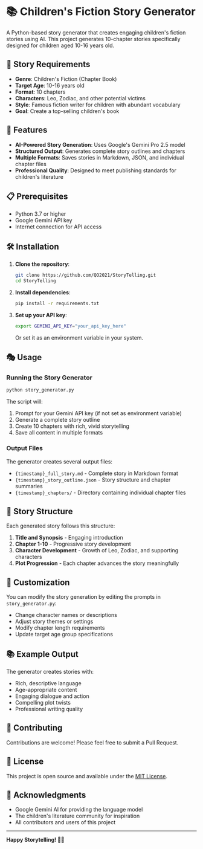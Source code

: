 # 📚 Children's Fiction Story Generator

A Python-based story generator that creates engaging children's fiction stories using AI. This project generates 10-chapter stories specifically designed for children aged 10-16 years old.

## 🎯 Story Requirements

- **Genre**: Children's Fiction (Chapter Book)
- **Target Age**: 10-16 years old
- **Format**: 10 chapters
- **Characters**: Leo, Zodiac, and other potential victims
- **Style**: Famous fiction writer for children with abundant vocabulary
- **Goal**: Create a top-selling children's book

## 🚀 Features

- **AI-Powered Story Generation**: Uses Google's Gemini Pro 2.5 model
- **Structured Output**: Generates complete story outlines and chapters
- **Multiple Formats**: Saves stories in Markdown, JSON, and individual chapter files
- **Professional Quality**: Designed to meet publishing standards for children's literature

## 📋 Prerequisites

- Python 3.7 or higher
- Google Gemini API key
- Internet connection for API access

## 🛠️ Installation

1. **Clone the repository**:
   ```bash
   git clone https://github.com/QO2021/StoryTelling.git
   cd StoryTelling
   ```

2. **Install dependencies**:
   ```bash
   pip install -r requirements.txt
   ```

3. **Set up your API key**:
   ```bash
   export GEMINI_API_KEY="your_api_key_here"
   ```
   
   Or set it as an environment variable in your system.

## 🎭 Usage

### Running the Story Generator

```bash
python story_generator.py
```

The script will:
1. Prompt for your Gemini API key (if not set as environment variable)
2. Generate a complete story outline
3. Create 10 chapters with rich, vivid storytelling
4. Save all content in multiple formats

### Output Files

The generator creates several output files:
- `{timestamp}_full_story.md` - Complete story in Markdown format
- `{timestamp}_story_outline.json` - Story structure and chapter summaries
- `{timestamp}_chapters/` - Directory containing individual chapter files

## 📖 Story Structure

Each generated story follows this structure:
1. **Title and Synopsis** - Engaging introduction
2. **Chapter 1-10** - Progressive story development
3. **Character Development** - Growth of Leo, Zodiac, and supporting characters
4. **Plot Progression** - Each chapter advances the story meaningfully

## 🔧 Customization

You can modify the story generation by editing the prompts in `story_generator.py`:
- Change character names or descriptions
- Adjust story themes or settings
- Modify chapter length requirements
- Update target age group specifications

## 📚 Example Output

The generator creates stories with:
- Rich, descriptive language
- Age-appropriate content
- Engaging dialogue and action
- Compelling plot twists
- Professional writing quality

## 🤝 Contributing

Contributions are welcome! Please feel free to submit a Pull Request.

## 📄 License

This project is open source and available under the [MIT License](LICENSE).

## 🙏 Acknowledgments

- Google Gemini AI for providing the language model
- The children's literature community for inspiration
- All contributors and users of this project

---

**Happy Storytelling! 📖✨**
